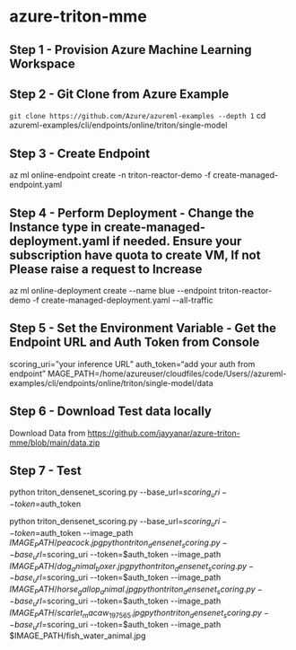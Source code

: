 # azure-triton-mme
## Step 1 - Provision Azure Machine Learning Workspace
## Step 2 - Git Clone from Azure Example

`git clone https://github.com/Azure/azureml-examples --depth 1`
cd azureml-examples/cli/endpoints/online/triton/single-model

## Step 3 - Create Endpoint
az ml online-endpoint create -n triton-reactor-demo -f create-managed-endpoint.yaml

## Step 4 - Perform Deployment - Change the Instance type in create-managed-deployment.yaml if needed. Ensure your subscription have quota to create VM, If not Please raise a request to Increase

az ml online-deployment create --name blue --endpoint triton-reactor-demo -f create-managed-deployment.yaml --all-traffic

## Step 5 - Set the Environment Variable - Get the Endpoint URL and Auth Token from Console
scoring_uri=”your inference URL”
auth_token=“add your auth from endpoint”
MAGE_PATH=/home/azureuser/cloudfiles/code/Users/<yourworkspace>/azureml-examples/cli/endpoints/online/triton/single-model/data

## Step 6 -  Download Test data locally
Download Data from  https://github.com/jayyanar/azure-triton-mme/blob/main/data.zip

## Step 7 -  Test 
python triton_densenet_scoring.py --base_url=$scoring_uri --token=$auth_token

python triton_densenet_scoring.py --base_url=$scoring_uri --token=$auth_token --image_path $IMAGE_PATH/peacock.jpg
python triton_densenet_scoring.py --base_url=$scoring_uri --token=$auth_token --image_path $IMAGE_PATH/dog_animal_boxer.jpg
python triton_densenet_scoring.py --base_url=$scoring_uri --token=$auth_token --image_path $IMAGE_PATH/horse_gallop_animal.jpg
python triton_densenet_scoring.py --base_url=$scoring_uri --token=$auth_token --image_path $IMAGE_PATH/scarlet_macaw_197565.jpg
python triton_densenet_scoring.py --base_url=$scoring_uri --token=$auth_token --image_path $IMAGE_PATH/fish_water_animal.jpg

